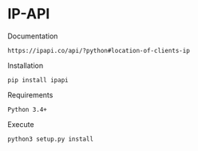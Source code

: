 
# IP-API

Documentation
```
https://ipapi.co/api/?python#location-of-clients-ip
```

Installation
```
pip install ipapi
```

Requirements
```
Python 3.4+
```

Execute
```
python3 setup.py install

```

